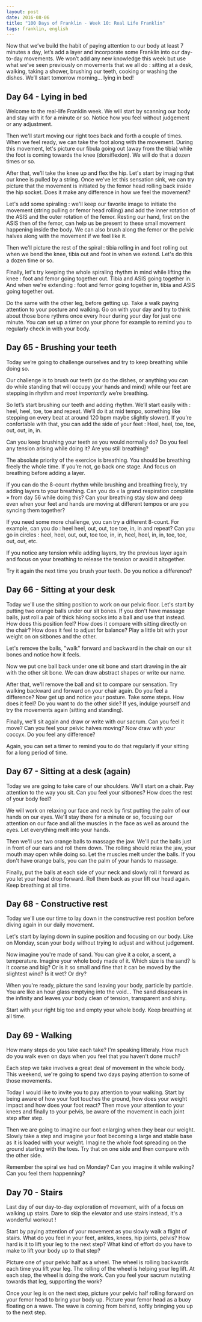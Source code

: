 ```yaml
---
layout: post
date: 2016-08-06
title: "100 Days of Franklin - Week 10: Real Life Franklin"
tags: franklin, english
---
```


Now that we’ve build the habit of paying attention to our body at least 7 minutes a day, let’s add a layer and incorporate some Franklin into our day-to-day movements. We won’t add any new knowledge this week but use what we’ve seen previously on movements that we all do : sitting at a desk, walking, taking a shower, brushing our teeth, cooking or washing the dishes. We’ll start tomorrow morning… lying in bed!

## Day 64 - Lying in bed

Welcome to the real-life Franklin week. We will start by scanning our body and stay with it for a minute or so. Notice how you feel without judgement or any adjustment.

Then we'll start moving our right toes back and forth a couple of times. When we feel ready, we can take the foot along with the movement. During this movement, let's picture our fibula going out (away from the tibia) while the foot is coming towards the knee (dorsiflexion). We will do that a dozen times or so.

After that, we'll take the knee up and flex the hip. Let's start by imaging that our knee is pulled by a string. Once we've let this sensation sink, we can try picture that the movement is initiated by the femor head rolling back inside the hip socket. Does it make any difference in how we feel the movement?

Let's add some spiraling : we'll keep our favorite image to initiate the movement (string pulling or femor head rolling) and add the inner rotation of the ASIS and the outer rotation of the femor. Resting our hand, first on the ASIS then of the femor, can help us be present to these small movement happening inside the body. We can also brush along the femor or the pelvic halves along with the movement if we feel like it.

Then we'll picture the rest of the spiral : tibia rolling in and foot rolling out when we bend the knee, tibia out and foot in when we extend. Let's do this a dozen time or so.

Finally, let's try keeping the whole spiraling rhythm in mind while lifting the knee : foot and femor going together out. Tibia and ASIS going together in. And when we're extending : foot and femor going together in, tibia and ASIS going together out.

Do the same with the other leg, before getting up. Take a walk paying attention to your posture and walking. Go on with your day and try to think about those bone rythms once every hour during your day for just one minute. You can set up a timer on your phone for example to remind you to regularly check in with your body.


## Day 65 - Brushing your teeth

Today we’re going to challenge ourselves and try to keep breathing while doing so.

Our challenge is to brush our teeth (or do the dishes, or anything you can do while standing that will occupy your hands and mind) while our feet are stepping in rhythm and *most importantly* we’re breathing.

So let’s start brushing our teeth and adding rhythm. We’ll start easily with : heel, heel, toe, toe and repeat. We’ll do it at mid tempo, something like stepping on every beat at around 120 bpm maybe slightly slower). If you’re confortable with that, you can add the side of your feet : Heel, heel, toe, toe, out, out, in, in.

Can you keep brushing your teeth as you would normally do? Do you feel any tension arising while doing it? Are you still breathing?

The absolute priority of the exercice is breathing. You should be breathing freely the whole time. If you’re not, go back one stage. And focus on breathing before adding a layer.

If you can do the 8-count rhythm while brushing and breathing freely, try adding layers to your breathing. Can you do « la grand respiration complète » from day 56 while doing this? Can your breathing stay slow and deep even when your feet and hands are moving at different tempos or are you syncing them together?

If you need some more challenge, you can try a different 8-count. For example, can you do : heel heel, out, out, toe toe, in, in and repeat? Can you go in circles : heel, heel, out, out, toe toe, in, in, heel, heel, in, in, toe, toe, out, out, etc.

If you notice any tension while adding layers, try the previous layer again and focus on your breathing to release the tension or avoid it altogether.

Try it again the next time you brush your teeth. Do you notice a difference?

## Day 66 - Sitting at your desk

Today we'll use the sitting position to work on our pelvic floor. Let's start by putting two orange balls under our sit bones. If you don't have massage balls, just roll a pair of thick hiking socks into a ball and use that instead. How does this position feel? How does it compare with sitting directly on the chair? How does it feel to adjust for balance? Play a little bit with your weight on on sitbones and the other.

Let's remove the balls, "walk" forward and backward in the chair on our sit bones and notice how it feels.

Now we put one ball back under one sit bone and start drawing in the air with the other sit bone. We can draw abstract shapes or write our name.

After that, we'll remove the ball and sit to compare our sensation. Try walking backward and forward on your chair again. Do you feel a difference? Now get up and notice your posture. Take some steps. How does it feel? Do you want to do the other side? If yes, indulge yourself and try the movements again (sitting and standing).

Finally, we'll sit again and draw or write with our sacrum. Can you feel it move? Can you feel your pelvic halves moving? Now draw with your coccyx. Do you feel any difference?

Again, you can set a timer to remind you to do that regularly if your sitting for a long period of time.

## Day 67 - Sitting at a desk (again)

Today we are going to take care of our shoulders. We'll start on a chair. Pay attention to the way you sit. Can you feel your sitbones? How does the rest of your body feel?

We will work on relaxing our face and neck by first putting the palm of our hands on our eyes. We'll stay there for a minute or so, focusing our attention on our face and all the muscles in the face as well as around the eyes. Let everything melt into your hands.

Then we'll use two orange balls to massage the jaw. We'll put the balls just in front of our ears and roll them down. The rolling should relax the jaw, your mouth may open while doing so. Let the muscles melt under the balls. If you don't have orange balls, you can the palm of your hands to massage.

Finally, put the balls at each side of your neck and slowly roll it forward as you let your head drop forward. Roll them back as your lift our head again. Keep breathing at all time.


## Day 68 - Constructive rest

Today we'll use our time to lay down in the constructive rest position before diving again in our daily movement.

Let's start by laying down in supine position and focusing on our body. Like on Monday, scan your body without trying to adjust and without judgement.

Now imagine you're made of sand. You can give it a color, a scent, a temperature. Imagine your whole body made of it. Which size is the sand? Is it coarse and big? Or is it so small and fine that it can be moved by the slightest wind? Is it wet? Or dry?

When you're ready, picture the sand leaving your body, particle by particle. You are like an hour glass emptying into the void... The sand disapears in the infinity and leaves your body clean of tension, transparent and shiny.

Start with your right big toe and empty your whole body. Keep breathing at all time.


## Day 69 - Walking

How many steps do you take each take? I'm speaking litteraly. How much do you walk even on days when you feel that you haven't done much?

Each step we take involves a great deal of movement in the whole body. This weekend, we're going to spend two days paying attention to some of those movements.

Today I would like to invite you to pay attention to your walking. Start by being aware of how your foot touches the ground, how does your weight impact and how does your foot react? Then move your attention to your knees and finally to your pelvis, be aware of the movement in each joint step after step.

Then we are going to imagine our foot enlarging when they bear our weight. Slowly take a step and imagine your foot becoming a large and stable base as it is loaded with your weight. Imagine the whole foot spreading on the ground starting with the toes. Try that on one side and then compare with the other side.

Remember the spiral we had on Monday? Can you imagine it while walking? Can you feel them happenning?

## Day 70 - Stairs

Last day of our day-to-day exploration of movement, with of a focus on walking up stairs. Dare to skip the elevator and use stairs instead, it's a wonderful workout !

Start by paying attention of your movement as you slowly walk a flight of stairs. What do you feel in your feet, ankles, knees, hip joints, pelvis? How hard is it to lift your leg to the next step? What kind of effort do you have to make to lift your body up to that step?

Picture one of your pelvic half as a wheel. The wheel is rolling backwards each time you lift your leg. The rolling of the wheel is helping your leg lift. At each step, the wheel is doing the work. Can you feel your sacrum nutating towards that leg, supporting the work?

Once your leg is on the next step, picture your pelvic half rolling forward on your femor head to bring your body up. Picture your femor head as a buoy floating on a wave. The wave is coming from behind, softly bringing you up to the next step.